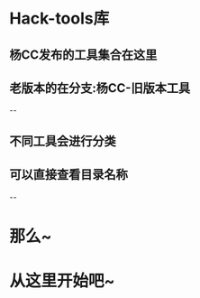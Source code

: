# Hack-tools库

## 杨CC发布的工具集合在这里
## 老版本的在分支:杨CC-旧版本工具
--

## 不同工具会进行分类
## 可以直接查看目录名称
--
# 那么~
# 从这里开始吧~
